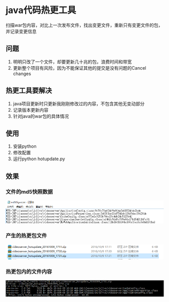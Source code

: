 
# java代码热更工具

扫描war包内容，对比上一次发布文件，找出变更文件，重新只有变更文件的包，并记录变更信息

## 问题
1. 明明只改了一个文件，却要更新几十兆的包，浪费时间和带宽
2. 更新整个项目有风险，因为不能保证其他的提交是没有问题的Cancel changes

## 热更工具要解决
1. java项目更新时只更新我刚刚修改过的内容，不包含其他无变动部分
2. 记录版本更新内容
3. 针对java的war包的具体情况

## 使用
1. 安装python
2. 修改配置
3. 运行python hotupdate.py

## 效果
### 文件的md5快照数据
![](doc/1.png)
### 产生的热更包文件
![](doc/2.png)
### 热更包内的文件内容
![](doc/3.png)


